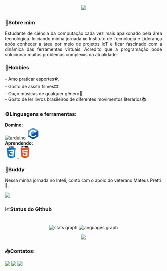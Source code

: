 <h1 align = "center"><img src="https://github.com/user-attachments/assets/f584ce6f-24db-4e00-8693-3a85d1b4ec17"></h1>

<h3 align="left">📝Sobre mim</h3>
<p align="justify">Estudante de ciência da computação cada vez mais apaixonado pela área tecnológica. Iniciando minha jornada no Instituto de Tecnologia e Liderança após conhecer a área por meio de projetos IoT e ficar fascinado com a dinâmica das ferramentas virtuais. Acredito que a programação pode solucionar muitos problemas complexos da atualidade. </p>

<h3 align="left">🚀Hobbies</h3>
<p align="left">- Amo praticar esportes⚽.<br>
- Gosto de assitir filmes🎞️.<br>
- Ouço músicas de qualquer gênero🎵.<br>
- Gosto de ler livros brasileiros de diferentes movimentos literários📚.</p>

<h3 align="left">⚙️Linguagens e ferramentas:</h3>
<p align="left"> 
<div>
<strong>Domino: </strong> <br> <a href="https://www.arduino.cc/" target="_blank" rel="noreferrer"> <img src="https://cdn.worldvectorlogo.com/logos/arduino-1.svg" alt="arduino" width="40" height="40"/> </a> <a href="https://www.cprogramming.com/" target="_blank" rel="noreferrer"> <img src="https://raw.githubusercontent.com/devicons/devicon/master/icons/c/c-original.svg" alt="c" width="40" height="40"/> </a> 
</div>
<div>
<strong>Aprendendo: </strong> <br> <a href="https://www.w3schools.com/css/" target="_blank" rel="noreferrer"> <img src="https://raw.githubusercontent.com/devicons/devicon/master/icons/css3/css3-original-wordmark.svg" alt="css3" width="40" height="40"/> </a> <a href="https://www.w3.org/html/" target="_blank" rel="noreferrer"> <img src="https://raw.githubusercontent.com/devicons/devicon/master/icons/html5/html5-original-wordmark.svg" alt="html5" width="40" height="40"/> </a></div> 
</p>

<h3 align="left">👥Buddy</h3>
<p align="left">Nessa minha jornada no Inteli, conto com o apoio do veterano Mateus Pretti💪.</p>
<p align="left">
  <a href= "https://github.com/MateusPretti05" target="blank"> <img src="https://img.shields.io/badge/github-%23121011.svg?style=for-the-badge&logo=github&logoColor=white"> </a>
</p>

<h3 align="left">📈Status do Github</h3>
<br clear="both">

<div align="center">
  <img src="https://github-readme-stats.vercel.app/api?username=Messias-Olivindo&hide_title=false&hide_rank=false&show_icons=true&include_all_commits=true&count_private=true&disable_animations=false&theme=discord_old_blurple&locale=en&hide_border=false&order=1" height="150" alt="stats graph"  />
  <img src="https://github-readme-stats.vercel.app/api/top-langs?username=Messias-Olivindo&locale=en&hide_title=false&layout=compact&card_width=320&langs_count=5&theme=discord_old_blurple&hide_border=false&order=2" height="150" alt="languages graph"  />
</div>
<p align="center"><img src="https://komarev.com/ghpvc/?username=Messias-Olivindo&style=for-the-badge"></p>

<h3 align="left">📥Contatos:</h3>
<p align="left">
<a href="mailto:messias.olivindo@sou.inteli.edu.br" target="blank"> <img src="https://img.shields.io/badge/Gmail-D14836?style=for-the-badge&logo=gmail&logoColor=white"></a>
<a href="https://linkedin.com/in/messias-olivindo-21439a339/" target="blank"><img src="https://img.shields.io/badge/LinkedIn-0077B5?style=for-the-badge&logo=linkedin&logoColor=white" ></a>
<a href="https://instagram.com/messiaaasz_" target="blank"><img src="https://img.shields.io/badge/Instagram-E4405F?style=for-the-badge&logo=instagram&logoColor=white"></a>
</p>


<!--
**Messias-Olivindo/Messias-Olivindo** is a ✨ _special_ ✨ repository because its `README.md` (this file) appears on your GitHub profile.

Here are some ideas to get you started:

- 🔭 I’m currently working on ...
- 🌱 I’m currently learning ...
- 👯 I’m looking to collaborate on ...
- 🤔 I’m looking for help with ...
- 💬 Ask me about ...
- 📫 How to reach me: ...
- 😄 Pronouns: ...
- ⚡ Fun fact: ...
-->
